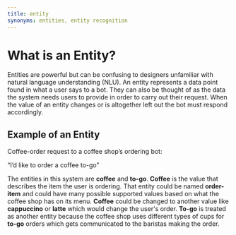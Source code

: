 ```yaml
---
title: entity
synonyms: entities, entity recognition
---
```

# What is an Entity?
Entities are powerful but can be confusing to designers unfamiliar with natural language understanding (NLU). An entity represents a data point found in what a user says to a bot. They can also be thought of as the data the system needs users to provide in order to carry out their request. When the value of an entity changes or is altogether left out the bot must respond accordingly.  

## Example of an Entity
Coffee-order request to a coffee shop’s ordering bot:

“I’d like to order a coffee to-go”

The entities in this system are **coffee** and **to-go**. **Coffee** is the value that describes the item the user is ordering. That entity could be named **order-item** and could have many possible supported values based on what the coffee shop has on its menu. **Coffee** could be changed to another value like **cappuccino** or **latte** which would change the user's order. **To-go** is treated as another entity because the coffee shop uses different types of cups for **to-go** orders which gets communicated to the baristas making the order. 
